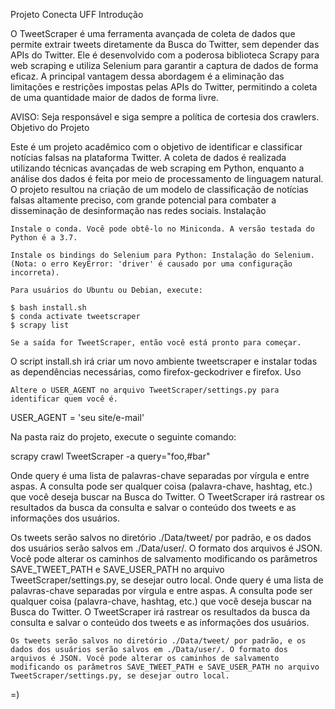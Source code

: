 Projeto Conecta UFF
Introdução

O TweetScraper é uma ferramenta avançada de coleta de dados que permite extrair tweets diretamente da Busca do Twitter, sem depender das APIs do Twitter. 
Ele é desenvolvido com a poderosa biblioteca Scrapy para web scraping e utiliza Selenium para garantir a captura de dados de forma eficaz. 
A principal vantagem dessa abordagem é a eliminação das limitações e restrições impostas pelas APIs do Twitter, permitindo a coleta de uma quantidade maior de dados de forma livre.

AVISO: Seja responsável e siga sempre a política de cortesia dos crawlers.
Objetivo do Projeto

Este é um projeto acadêmico com o objetivo de identificar e classificar notícias falsas na plataforma Twitter. A coleta de dados é realizada utilizando técnicas avançadas de web scraping em Python, enquanto a análise dos dados é feita por meio de processamento de linguagem natural. 
O projeto resultou na criação de um modelo de classificação de notícias falsas altamente preciso, com grande potencial para combater a disseminação de desinformação nas redes sociais.
Instalação

    Instale o conda. Você pode obtê-lo no Miniconda. A versão testada do Python é a 3.7.

    Instale os bindings do Selenium para Python: Instalação do Selenium. (Nota: o erro KeyError: 'driver' é causado por uma configuração incorreta).

    Para usuários do Ubuntu ou Debian, execute:

    $ bash install.sh
    $ conda activate tweetscraper
    $ scrapy list

    Se a saída for TweetScraper, então você está pronto para começar.

O script install.sh irá criar um novo ambiente tweetscraper e instalar todas as dependências necessárias, como firefox-geckodriver e firefox.
Uso

    Altere o USER_AGENT no arquivo TweetScraper/settings.py para identificar quem você é.

USER_AGENT = 'seu site/e-mail'

Na pasta raiz do projeto, execute o seguinte comando:

scrapy crawl TweetScraper -a query="foo,#bar"

Onde query é uma lista de palavras-chave separadas por vírgula e entre aspas. A consulta pode ser qualquer coisa (palavra-chave, hashtag, etc.) que você deseja buscar na Busca do Twitter. O TweetScraper irá rastrear os resultados da busca da consulta e salvar o conteúdo dos tweets e as informações dos usuários.

Os tweets serão salvos no diretório ./Data/tweet/ por padrão, e os dados dos usuários serão salvos em ./Data/user/. O formato dos arquivos é JSON. Você pode alterar os caminhos de salvamento modificando os parâmetros SAVE_TWEET_PATH e SAVE_USER_PATH no arquivo TweetScraper/settings.py, se desejar outro local.
Onde query é uma lista de palavras-chave separadas por vírgula e entre aspas. A consulta pode ser qualquer coisa (palavra-chave, hashtag, etc.) que você deseja buscar na Busca do Twitter. O TweetScraper irá rastrear os resultados da busca da consulta e salvar o conteúdo dos tweets e as informações dos usuários.

    Os tweets serão salvos no diretório ./Data/tweet/ por padrão, e os dados dos usuários serão salvos em ./Data/user/. O formato dos arquivos é JSON. Você pode alterar os caminhos de salvamento modificando os parâmetros SAVE_TWEET_PATH e SAVE_USER_PATH no arquivo TweetScraper/settings.py, se desejar outro local.

=)
